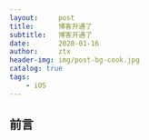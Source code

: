 ```yaml
---
layout:     post
title:      博客开通了
subtitle:   博客开通了
date:       2020-01-16
author:     ztx
header-img: img/post-bg-cook.jpg
catalog: true
tags:
    - iOS
---
```


## 前言
